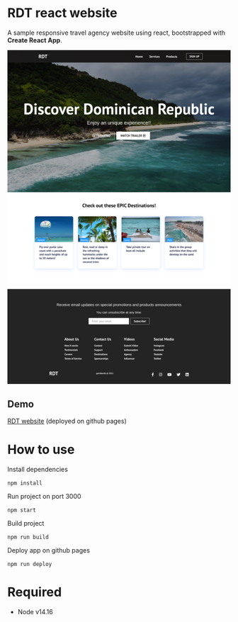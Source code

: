 # RDT react website

A sample responsive travel agency website using react, bootstrapped with **Create React App**.

![](screenshot.png)

## Demo

[RDT website](https://garridorafa.github.io/rdt-react-website/) (deployed on github pages)

# How to use

Install dependencies

```
npm install
```

Run project on port 3000

```
npm start
```

Build project

```
npm run build
```

Deploy app on github pages

```
npm run deploy
```

# Required

- Node v14.16
